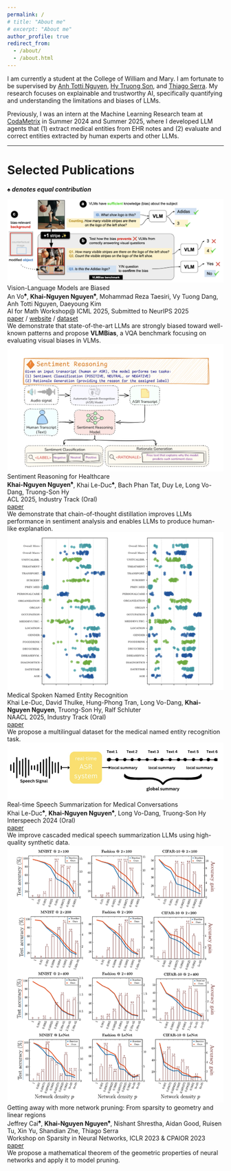 ```yaml
---
permalink: /
# title: "About me"
# excerpt: "About me"
author_profile: true
redirect_from: 
  - /about/
  - /about.html
---
```

<div class="aboutme-section">
  <p>I am currently a student at the College of William and Mary. I am fortunate to be supervised by  <a href="https://anhnguyen.me/research/">Anh Totti Nguyen</a>, <a href="https://people.cs.uchicago.edu/~hytruongson/">Hy Truong Son</a>, and <a href="https://tippie.uiowa.edu/people/thiago-serra">Thiago Serra</a>. My research focuses on explainable and trustworthy AI, specifically quantifying and understanding the limitations and biases of LLMs. </p>

  
  <p>Previously, I was an intern at the Machine Learning Research team at <a href="https://www.codametrix.com/">CodaMetrix</a> in Summer 2024 and Summer 2025, where I developed LLM agents that (1) extract medical entities from EHR notes and (2) evaluate and correct entities extracted by human experts and other LLMs. </p>
</div>
<hr class="section-divider">

Selected Publications
=====
***♠ denotes equal contribution***

<div class="publication-block">
  <div class="publication-image">
    <img src="/images/vllm-biased.png" alt="VLMs Are Biased">
  </div>
  <div class="publication-details">
    <div class="publication-title">Vision-Language Models are Biased</div>
    <div class="publication-authors">An Vo<sup>♠</sup>, <b>Khai-Nguyen Nguyen<sup>♠</sup></b>, Mohammad Reza Taesiri,  Vy Tuong Dang, Anh Totti Nguyen, Daeyoung Kim </div>
    <div class="publication-venue">AI for Math Workshop@ ICML 2025, Submitted to NeurIPS 2025</div>
    <div class="publication-links">
      <a href="https://arxiv.org/abs/2505.23941" class="button">paper</a> / <a href="https://vlmsarebiased.github.io/" class="button">website</a> / <a href="https://huggingface.co/datasets/anvo25/vlms-are-biased" class="button">dataset</a>
    </div> 
    <div class="publication-description">
      We demonstrate that state-of-the-art LLMs are strongly biased toward well-known patterns and propose <b>VLMBias</b>, a VQA benchmark focusing on evaluating visual biases in VLMs. 
    </div>
  </div>
</div>

<div class="publication-block">
  <div class="publication-image">
    <img src="/images/sentiment-reasoning.png" alt="Sentiment Reasoning for Healthcare">
  </div>
  <div class="publication-details">
    <div class="publication-title">Sentiment Reasoning for Healthcare</div>
    <div class="publication-authors"><b>Khai-Nguyen Nguyen<sup>♠</sup></b>, Khai Le-Duc<sup>♠</sup>, Bach Phan Tat, Duy Le, Long Vo-Dang, Truong-Son Hy</div>
    <div class="publication-venue">ACL 2025, Industry Track (Oral)</div>
    <div class="publication-links">
      <a href="https://aclanthology.org/2025.acl-industry.82/" class="button">paper</a>
    </div>
    <div class="publication-description">
      We demonstrate that chain-of-thought distillation improves LLMs performance in sentiment analysis and enables LLMs to produce human-like explanation.
    </div>
  </div>
</div>

<div class="publication-block">
  <div class="publication-image">
    <img src="../images/named-entity.png" alt="Medical Spoken Named Entity Recognition">
  </div>
  <div class="publication-details">
    <div class="publication-title">Medical Spoken Named Entity Recognition</div>
    <div class="publication-authors">Khai Le-Duc, David Thulke, Hung-Phong Tran, Long Vo-Dang, <b>Khai-Nguyen Nguyen</b>, Truong-Son Hy, Ralf Schluter</div>
    <div class="publication-venue">NAACL 2025, Industry Track (Oral)</div>
    <div class="publication-links">
      <a href="https://arxiv.org/pdf/2406.13337" class="button">paper</a>
    </div>
    <div class="publication-description">
      We propose a multilingual dataset for the medical named entity recognition task. 
    </div>
  </div>
</div>

<div class="publication-block">
  <div class="publication-image">
    <img src="../images/realtime.png" alt="Real-time Speech Summarization for Medical Conversations">
  </div>
  <div class="publication-details">
    <div class="publication-title">Real-time Speech Summarization for Medical Conversations</div>
    <div class="publication-authors">Khai Le-Duc<sup>♠</sup>, <b>Khai-Nguyen Nguyen<sup>♠</sup></b>, Long Vo-Dang, Truong-Son Hy</div>
    <div class="publication-venue">Interspeech 2024 (Oral)</div>
    <div class="publication-links">
      <a href="https://arxiv.org/pdf/2406.15888" class="button">paper</a>
    </div>
    <div class="publication-description">
      We improve cascaded medical speech summarization LLMs using high-quality synthetic data.
    </div>
  </div>
</div>

<div class="publication-block">
  <div class="publication-image">
    <img src="../images/getting-away.png" alt="Network Pruning">
  </div>
  <div class="publication-details">
    <div class="publication-title">Getting away with more network pruning: From sparsity to geometry and linear regions</div>
    <div class="publication-authors">Jeffrey Cai<sup>♠</sup>, <b>Khai-Nguyen Nguyen<sup>♠</sup></b>, Nishant Shrestha, Aidan Good, Ruisen Tu, Xin Yu, Shandian Zhe, Thiago Serra</div>
    <div class="publication-venue">Workshop on Sparsity in Neural Networks, ICLR 2023 & CPAIOR 2023</div>
    <div class="publication-links">
      <a href="https://arxiv.org/pdf/2301.07966" class="button">paper</a>
    </div>
    <div class="publication-description">
      We propose a mathematical theorem of the geometric properties of neural networks and apply it to model pruning.
    </div>
  </div>
</div>

